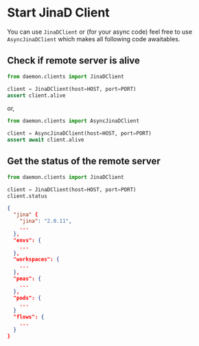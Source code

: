 # Start JinaD Client

You can use `JinaDClient` or (for your async
code) feel free to use `AsyncJinaDClient` which makes all following code awaitables.

## Check if remote server is alive

```python
from daemon.clients import JinaDClient

client = JinaDClient(host=HOST, port=PORT)
assert client.alive
```

or,

```python
from daemon.clients import AsyncJinaDClient

client = AsyncJinaDClient(host=HOST, port=PORT)
assert await client.alive
```

## Get the status of the remote server

```python
from daemon.clients import JinaDClient

client = JinaDClient(host=HOST, port=PORT)
client.status
```

```json
{
  "jina" {
    "jina": "2.0.11",
    ...
  },
  "envs": {
    ...
  },
  "workspaces": {
    ...
  },
  "peas": {
    ...
  },
  "pods": {
    ...
  }
  "flows": {
    ...
  }
}
```
